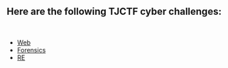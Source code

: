 <h2> Here are the following TJCTF cyber challenges:</h2>

<br>

 - [Web](https://github.com/angieintech/CTFWriteUps/tree/main/TJCTF/Web)
 - [Forensics](https://github.com/angieintech/CTFWriteUps/tree/main/TJCTF/Forensics)
 - [RE](https://github.com/angietechcafe/CTFWriteUps/tree/main/TJCTF/RE)

